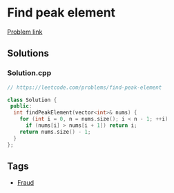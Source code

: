 # Find peak element

[Problem link](https://leetcode.com/problems/find-peak-element)

## Solutions


### Solution.cpp
```cpp
// https://leetcode.com/problems/find-peak-element

class Solution {
 public:
  int findPeakElement(vector<int>& nums) {
    for (int i = 0, n = nums.size(); i < n - 1; ++i)
      if (nums[i] > nums[i + 1]) return i;
    return nums.size() - 1;
  }
};
```
## Tags

* [Fraud](/Collections/fraud.md#fraud)
